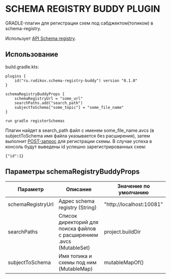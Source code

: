 # SCHEMA REGISTRY BUDDY PLUGIN

GRADLE-плагин для регистрации схем под сабджектом(топиком) в schema-registry.

Использует [API Schema registry](https://docs.confluent.io/platform/current/schema-registry/develop/api.html).

## Использование

build.gradle.kts:
```
plugins {
    id("ru.rudikov.schema-registry-buddy") version "0.1.0"
}

schemaRegistryBuddyProps {
    schemaRegistryUrl = "some_url"
    searchPaths.add("search_path")
    subjectToSchema["some_topic"] = "some_file_name"
}
```

```
run gradle registerSchemas
```

Плагин найдет в search_path файл с именем some_file_name.avcs (в subjectToSchema имя файла указывается без расширения), затем выполнит [POST-запрос](https://docs.confluent.io/platform/current/schema-registry/develop/api.html#post--subjects-(string-%20subject)-versions) для регистрации схемы. В случае успеха в консоль будут выведены id успешно зарегистрированных схем:
```
{"id":1}
```

## Параметры schemaRegistryBuddyProps

| Параметр           | Описание                                                             | Значение по умолчанию |
|--------------------|----------------------------------------------------------------------|---------------------|
| schemaRegistryUrl  | Адрес schema registry (String)                                       | "http://localhost:10081" |
| searchPaths        | Список директорий для поиска файлов с расширением .avcs (MutableSet) | project.buildDir    |
| subjectToSchema    | Имя топика и схемы под ним (MutableMap)                              | mutableMapOf()      |
